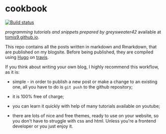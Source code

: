 # cookbook

[![Build status](https://travis-ci.org/tomis9/cookbook.svg?branch=master)](https://travis-ci.org/tomis9/cookbook)

*programming tutorials and snippets prepared by greysweater42* available at [tomis9.github.io](tomis9.github.io).


This repo contains all the posts written in markdown and Rmarkdown, that are published on my blogsite. Before being published, they are compiled using [Hugo](https://gohugo.io/) on [travis](https://travis-ci.org/).


If you think about writing your own blog, I highly recommend this workflow, as it is:

* simple - in order to publish a new post or make a change to an existing one, all you have to do is `git push` to the github repository;

* it is 100% free of charge;

* you can learn it quickly with help of many tutorials available on youtube;

* there are lots of nice and free themes, ready to use on your website, so you don't have to struggle with css and html. Unless you're a frontend developer or you just enjoy it.

